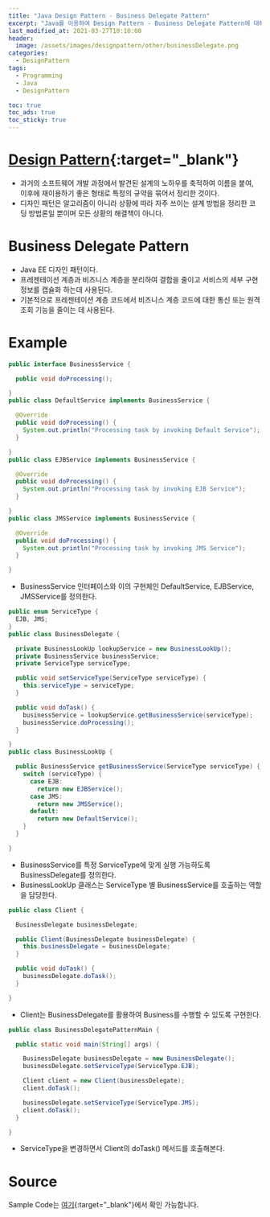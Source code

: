```yaml
---
title: "Java Design Pattern - Business Delegate Pattern"
excerpt: "Java를 이용하여 Design Pattern - Business Delegate Pattern에 대해 설명합니다."
last_modified_at: 2021-03-27T10:10:00
header:
  image: /assets/images/designpattern/other/businessDelegate.png
categories:
  - DesignPattern
tags:
  - Programming
  - Java
  - DesignPattern

toc: true
toc_ads: true
toc_sticky: true
---
```

# [Design Pattern](../designpattern){:target="_blank"}
- 과거의 소프트웨어 개발 과정에서 발견된 설계의 노하우를 축적하여 이름을 붙여, 이후에 재이용하기 좋은 형태로 특정의 규약을 묶어서 정리한 것이다.
- 디자인 패턴은 알고리즘이 아니라 상황에 따라 자주 쓰이는 설계 방법을 정리한 코딩 방법론일 뿐이며 모든 상황의 해결책이 아니다.

# Business Delegate Pattern
- Java EE 디자인 패턴이다.
- 프레젠테이션 계층과 비즈니스 계층을 분리하여 결합을 줄이고 서비스의 세부 구현 정보를 캡슐화 하는데 사용된다.
- 기본적으로 프레젠테이션 계층 코드에서 비즈니스 계층 코드에 대한 통신 또는 원격 조회 기능을 줄이는 데 사용된다.

# Example
```java
public interface BusinessService {

  public void doProcessing();

}
public class DefaultService implements BusinessService {

  @Override
  public void doProcessing() {
    System.out.println("Processing task by invoking Default Service");
  }

}
public class EJBService implements BusinessService {

  @Override
  public void doProcessing() {
    System.out.println("Processing task by invoking EJB Service");
  }

}
public class JMSService implements BusinessService {

  @Override
  public void doProcessing() {
    System.out.println("Processing task by invoking JMS Service");
  }

}
```

- BusinessService 인터페이스와 이의 구현체인 DefaultService, EJBService, JMSService를 정의한다.

```java
public enum ServiceType {
  EJB, JMS;
}
public class BusinessDelegate {

  private BusinessLookUp lookupService = new BusinessLookUp();
  private BusinessService businessService;
  private ServiceType serviceType;

  public void setServiceType(ServiceType serviceType) {
    this.serviceType = serviceType;
  }

  public void doTask() {
    businessService = lookupService.getBusinessService(serviceType);
    businessService.doProcessing();
  }

}
public class BusinessLookUp {

  public BusinessService getBusinessService(ServiceType serviceType) {
    switch (serviceType) {
      case EJB:
        return new EJBService();
      case JMS:
        return new JMSService();
      default:
        return new DefaultService();
    }
  }

}
```

- BusinessService를 특정 ServiceType에 맞게 실행 가능하도록 BusinessDelegate를 정의한다.
- BusinessLookUp 클래스는 ServiceType 별 BusinessService를 호출하는 역할을 담당한다.

```java
public class Client {

  BusinessDelegate businessDelegate;

  public Client(BusinessDelegate businessDelegate) {
    this.businessDelegate = businessDelegate;
  }

  public void doTask() {
    businessDelegate.doTask();
  }

}
```

- Client는 BusinessDelegate를 활용하여 Business를 수행할 수 있도록 구현한다.

```java
public class BusinessDelegatePatternMain {

  public static void main(String[] args) {

    BusinessDelegate businessDelegate = new BusinessDelegate();
    businessDelegate.setServiceType(ServiceType.EJB);

    Client client = new Client(businessDelegate);
    client.doTask();

    businessDelegate.setServiceType(ServiceType.JMS);
    client.doTask();
  }

}
```

- ServiceType을 변경하면서 Client의 doTask() 메서드를 호출해본다.

# Source
Sample Code는 [여기](https://github.com/GracefulSoul/designpattern/tree/master/src/main/java/gracefulsoul/other/businessDelegate){:target="_blank"}에서 확인 가능합니다.
